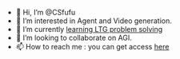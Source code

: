 - 👋 Hi, I’m @CSfufu
- 👀 I’m interested in Agent and Video generation.
- 🌱 I’m currently [learning LTG problem solving](https://csfufu.github.io/vid_sketch)
- 💞️ I’m looking to collaborate on AGI.
- 📫 How to reach me : you can get access [here](https://csfufu.life/)

<!---
CSfufu/CSfufu is a ✨ special ✨ repository because its `README.md` (this file) appears on your GitHub profile.
You can click the Preview link to take a look at your changes.
--->


